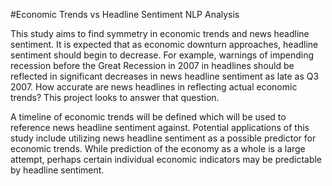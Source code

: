 #Economic Trends vs Headline Sentiment NLP Analysis

This study aims to find symmetry in economic trends and news headline sentiment.  It is expected that as economic downturn approaches, headline sentiment should begin to decrease.  For example, warnings of impending recession before the Great Recession in 2007 in headlines should be reflected in significant decreases in news headline sentiment as late as Q3 2007.  How accurate are news headlines in reflecting actual economic trends?  This project looks to answer that question.

A timeline of economic trends will be defined which will be used to reference news headline sentiment against.  Potential applications of this study include utilizing news headline sentiment as a possible predictor for economic trends.  While prediction of the economy as a whole is a large attempt, perhaps certain individual economic indicators may be predictable by headline sentiment.
